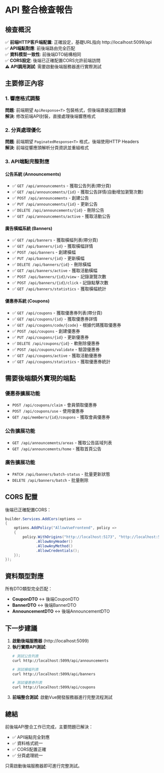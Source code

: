 # API 整合檢查報告

## 檢查概況
✅ **前端HTTP客戶端配置**: 正確設定，基礎URL指向 http://localhost:5099/api  
✅ **API端點對應**: 前後端路由完全匹配  
✅ **資料模型一致性**: 前後端DTO結構相同  
✅ **CORS設定**: 後端已正確配置CORS允許前端訪問  
⚠️ **API調用測試**: 需要啟動後端服務器進行實際測試

## 主要修正內容

### 1. 響應格式調整
**問題**: 前端期望 `ApiResponse<T>` 包裝格式，但後端直接返回數據  
**解決**: 修改前端API封裝，直接處理後端響應格式

### 2. 分頁處理優化  
**問題**: 前端期望 `PaginatedResponse<T>` 格式，後端使用HTTP Headers  
**解決**: 前端從響應頭解析分頁資訊並重組格式

### 3. API端點完整對應

#### 公告系統 (Announcements)
- ✅ `GET /api/announcements` - 獲取公告列表(帶分頁)
- ✅ `GET /api/announcements/{id}` - 獲取公告詳情(自動增加瀏覽次數)
- ✅ `POST /api/announcements` - 創建公告
- ✅ `PUT /api/announcements/{id}` - 更新公告
- ✅ `DELETE /api/announcements/{id}` - 刪除公告
- ✅ `GET /api/announcements/active` - 獲取活動公告

#### 廣告橫幅系統 (Banners)
- ✅ `GET /api/banners` - 獲取橫幅列表(帶分頁)
- ✅ `GET /api/banners/{id}` - 獲取橫幅詳情
- ✅ `POST /api/banners` - 創建橫幅
- ✅ `PUT /api/banners/{id}` - 更新橫幅
- ✅ `DELETE /api/banners/{id}` - 刪除橫幅
- ✅ `GET /api/banners/active` - 獲取活動橫幅
- ✅ `POST /api/banners/{id}/view` - 記錄瀏覽次數
- ✅ `POST /api/banners/{id}/click` - 記錄點擊次數
- ✅ `GET /api/banners/statistics` - 獲取橫幅統計

#### 優惠券系統 (Coupons)
- ✅ `GET /api/coupons` - 獲取優惠券列表(帶分頁)
- ✅ `GET /api/coupons/{id}` - 獲取優惠券詳情
- ✅ `GET /api/coupons/code/{code}` - 根據代碼獲取優惠券
- ✅ `POST /api/coupons` - 創建優惠券
- ✅ `PUT /api/coupons/{id}` - 更新優惠券
- ✅ `DELETE /api/coupons/{id}` - 軟刪除優惠券
- ✅ `POST /api/coupons/validate` - 驗證優惠券
- ✅ `GET /api/coupons/active` - 獲取活動優惠券
- ✅ `GET /api/coupons/statistics` - 獲取優惠券統計

## 需要後端額外實現的端點

### 優惠券擴展功能
- `POST /api/coupons/claim` - 會員領取優惠券
- `POST /api/coupons/use` - 使用優惠券
- `GET /api/members/{id}/coupons` - 獲取會員優惠券

### 公告擴展功能
- `GET /api/announcements/areas` - 獲取公告區域列表
- `GET /api/announcements/home` - 獲取首頁公告

### 廣告擴展功能
- `PATCH /api/banners/batch-status` - 批量更新狀態
- `DELETE /api/banners/batch` - 批量刪除

## CORS 配置

後端已正確配置CORS：
```csharp
builder.Services.AddCors(options =>
{
    options.AddPolicy("AllowVueFrontend", policy =>
    {
        policy.WithOrigins("http://localhost:5173", "http://localhost:5174", "http://localhost:5175")
              .AllowAnyHeader()
              .AllowAnyMethod()
              .AllowCredentials();
    });
});
```

## 資料類型對應

所有DTO類型完全匹配：
- **CouponDTO** ↔ 後端CouponDTO
- **BannerDTO** ↔ 後端BannerDTO  
- **AnnouncementDTO** ↔ 後端AnnouncementDTO

## 下一步建議

1. **啟動後端服務器** (http://localhost:5099)
2. **執行實際API測試**:
   ```bash
   # 測試公告列表
   curl http://localhost:5099/api/announcements
   
   # 測試橫幅列表
   curl http://localhost:5099/api/banners
   
   # 測試優惠券列表
   curl http://localhost:5099/api/coupons
   ```
3. **前端整合測試**: 啟動Vue開發服務器進行完整流程測試

## 總結

前後端API整合工作已完成，主要問題已解決：
- ✅ API端點完全對應
- ✅ 資料格式統一
- ✅ CORS配置正確
- ✅ 分頁處理統一

只需啟動後端服務器即可進行完整測試。